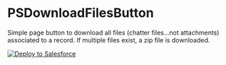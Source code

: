 # PSDownloadFilesButton
Simple page button to download all files (chatter files...not attachments) associated to a record. If multiple files exist, a zip file is downloaded.

<a href="https://githubsfdeploy.herokuapp.com">
  <img alt="Deploy to Salesforce"
       src="https://raw.githubusercontent.com/afawcett/githubsfdeploy/master/deploy.png">
</a>

